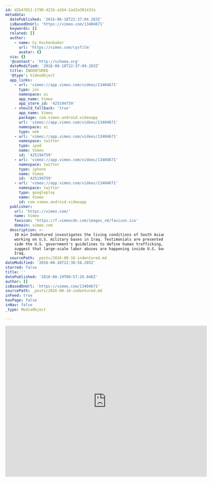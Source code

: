 ```yaml
---
id: d2b47811-1798-421b-a164-2ad2a301433a
metadata:
  datePublished: '2016-08-18T22:37:04.283Z'
  isBasedOnUrl: 'https://vimeo.com/13404671'
  keywords: []
  related: []
  author:
    - name: Cy Kuckenbaker
      url: 'https://vimeo.com/cysfilm'
      avatar: {}
  via: {}
  '@context': 'http://schema.org'
  dateModified: '2016-08-18T22:37:04.283Z'
  title: INDENTURED
  '@type': VideoObject
  app_links:
    - url: 'vimeo://app.vimeo.com/videos/13404671'
      type: ios
      namespace: ai
      app_name: Vimeo
      app_store_id: '425194759'
    - should_fallback: 'true'
      app_name: Vimeo
      package: com.vimeo.android.videoapp
      url: 'vimeo://app.vimeo.com/videos/13404671'
      namespace: ai
      type: web
    - url: 'vimeo://app.vimeo.com/videos/13404671'
      namespace: twitter
      type: ipad
      name: Vimeo
      id: '425194759'
    - url: 'vimeo://app.vimeo.com/videos/13404671'
      namespace: twitter
      type: iphone
      name: Vimeo
      id: '425194759'
    - url: 'vimeo://app.vimeo.com/videos/13404671'
      namespace: twitter
      type: googleplay
      name: Vimeo
      id: com.vimeo.android.videoapp
  publisher:
    url: 'https://vimeo.com/'
    name: Vimeo
    favicon: 'https://f.vimeocdn.com/images_v6/favicon.ico'
    domain: vimeo.com
  description: >-
    10 min Indentured investigates the living conditions of South Asian laborers
    working on U.S. military bases in Iraq. Testimonials are presented along
    side the U.S. government's guidelines to define human trafficking, which
    suggest that large-scale labor abuses are happening inside U.S. bases in
    Iraq.
  sourcePath: _posts/2016-08-18-indentured.md
dateModified: '2016-08-18T22:38:56.205Z'
starred: false
title: ''
datePublished: '2016-08-19T00:57:26.846Z'
author: []
isBasedOnUrl: 'https://vimeo.com/13404671'
sourcePath: _posts/2016-08-18-indentured.md
inFeed: true
hasPage: false
inNav: false
_type: MediaObject

---
```

<iframe src="https://cdn.embedly.com/widgets/media.html?src=https%3A%2F%2Fplayer.vimeo.com%2Fvideo%2F13404671&amp;url=https%3A%2F%2Fvimeo.com%2F13404671&amp;image=https%3A%2F%2Fi.vimeocdn.com%2Fvideo%2F102685815_640.jpg&amp;key=b7d04c9b404c499eba89ee7072e1c4f7&amp;type=text%2Fhtml&amp;schema=vimeo" width="640" height="480" scrolling="no" frameborder="0" allowfullscreen="" style=""></iframe>